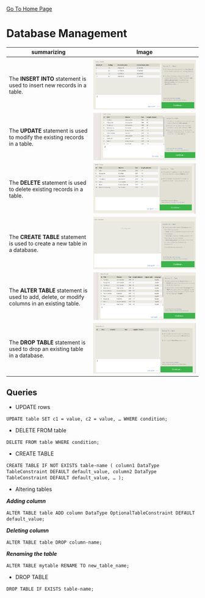 [Go To Home Page ](./READEME.md)
# Database Management


|  summarizing |  Image |
|---|---|
|   |   |
| The **INSERT INTO** statement is used to insert new records in a table.  | ![Exercise 13 ](./images/exercise13.png)  |
| The **UPDATE** statement is used to modify the existing records in a table.  | ![Exercise 14 ](./images/14.png)  |
| The **DELETE** statement is used to delete existing records in a table.   | ![Exercise 15 ](./images/15.png)  |
| The **CREATE TABLE** statement is used to create a new table in a database. | ![Exercise 16  ](./images/16.png)  |
|The **ALTER TABLE** statement is used to add, delete, or modify columns in an existing table.  | ![Exercise 17 ](./images/17.png)  |
| The **DROP TABLE** statement is used to drop an existing table in a database. | ![Exercise 18  ](./images/18.png)  |

## Queries
- UPDATE rows
```
UPDATE table SET c1 = value, c2 = value, … WHERE condition;
```
- DELETE FROM table 
```
DELETE FROM table WHERE condition;
```
-  CREATE TABLE 
```
CREATE TABLE IF NOT EXISTS table-name ( column1 DataType TableConstraint DEFAULT default_value, column2 DataType TableConstraint DEFAULT default_value, … );
```
- Altering tables

***Adding column***
```
ALTER TABLE table ADD column DataType OptionalTableConstraint DEFAULT default_value;
```
***Deleting column***
```
ALTER TABLE table DROP column-name;
```
***Renaming the table***
```
ALTER TABLE mytable RENAME TO new_table_name;
```
-  DROP TABLE 
```
DROP TABLE IF EXISTS table-name;
```

